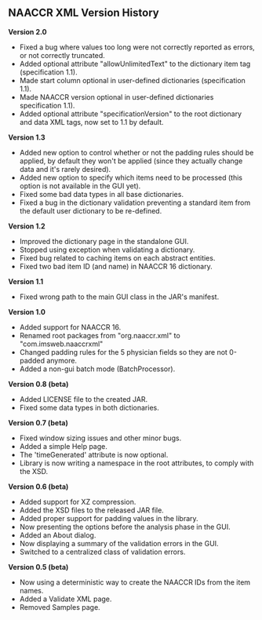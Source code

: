 ## NAACCR XML Version History

**Version 2.0**

 - Fixed a bug where values too long were not correctly reported as errors, or not correctly truncated.
 - Added optional attribute "allowUnlimitedText" to the dictionary item tag (specification 1.1).
 - Made start column optional in user-defined dictionaries (specification 1.1).
 - Made NAACCR version optional in user-defined dictionaries  specification 1.1).
 - Added optional attribute "specificationVersion" to the root dictionary and data XML tags, now set to 1.1 by default.

**Version 1.3**

 - Added new option to control whether or not the padding rules should be applied, by default they won't be applied (since they actually change data and it's rarely desired).
 - Added new option to specify which items need to be processed (this option is not available in the GUI yet).
 - Fixed some bad data types in all base dictionaries.
 - Fixed a bug in the dictionary validation preventing a standard item from the default user dictionary to be re-defined.

**Version 1.2**

 - Improved the dictionary page in the standalone GUI.
 - Stopped using exception when validating a dictionary.
 - Fixed bug related to caching items on each abstract entities.
 - Fixed two bad item ID (and name) in NAACCR 16 dictionary.

**Version 1.1**

 - Fixed wrong path to the main GUI class in the JAR's manifest.

**Version 1.0**

 - Added support for NAACCR 16.
 - Renamed root packages from "org.naaccr.xml" to "com.imsweb.naaccrxml"
 - Changed padding rules for the 5 physician fields so they are not 0-padded anymore.
 - Added a non-gui batch mode (BatchProcessor).

**Version 0.8 (beta)**

 - Added LICENSE file to the created JAR.
 - Fixed some data types in both dictionaries.

**Version 0.7 (beta)**

 - Fixed window sizing issues and other minor bugs.
 - Added a simple Help page.
 - The 'timeGenerated' attribute is now optional.
 - Library is now writing a namespace in the root attributes, to comply with the XSD.

**Version 0.6 (beta)**

 - Added support for XZ compression.
 - Added the XSD files to the released JAR file.
 - Added proper support for padding values in the library.
 - Now presenting the options before the analysis phase in the GUI.
 - Added an About dialog.
 - Now displaying a summary of the validation errors in the GUI.
 - Switched to a centralized class of validation errors.

**Version 0.5 (beta)**

 - Now using a deterministic way to create the NAACCR IDs from the item names.
 - Added a Validate XML page.
 - Removed Samples page.